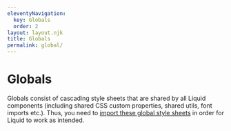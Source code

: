```yaml
---
eleventyNavigation:
  key: Globals
  order: 2
layout: layout.njk
title: Globals
permalink: global/
---
```


# Globals

[//]: # "Note to Liquid contributors: Currently changes to global styles do not trigger a rebuild via Stencil (see https://github.com/ionic-team/stencil/issues/1795). For this reason we use a separate watcher on global styles which triggers the rebuild during development of Liquid (see scripts in package.json)."

Globals consist of cascading style sheets that are shared by all Liquid components (including shared CSS custom properties, shared utils, font imports etc.). Thus, you need to [import these global style sheets](liquid/getting-started/#import-stylesheets) in order for Liquid to work as intended. 